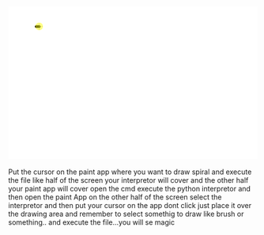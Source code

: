 ![](DrawerGif.gif)

Put the cursor on the paint app where you want to draw spiral and execute the file
like half of the screen your interpretor will cover and the other half your paint app will cover
open the cmd execute the python interpretor and then open the paint App on the other half of the screen 
select the interpretor and then put your cursor on the app dont click just place it over the drawing area and remember to select somethig to draw like brush or something..
and execute the file...you will se magic



